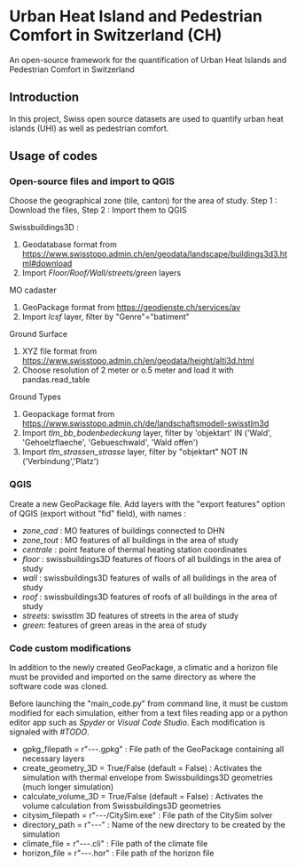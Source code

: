 # Urban Heat Island and Pedestrian Comfort in Switzerland (CH)
An open-source framework for the quantification of Urban Heat Islands and Pedestrian Comfort in Switzerland

## Introduction
In this project, Swiss open source datasets are used to quantify urban heat islands (UHI) as well as pedestrian comfort. 

## Usage of codes
### Open-source files and import to QGIS
Choose the geographical zone (tile, canton) for the area of study. 
Step 1 : Download the files, Step 2 : Import them to QGIS

Swissbuildings3D : 
1. Geodatabase format from https://www.swisstopo.admin.ch/en/geodata/landscape/buildings3d3.html#download
2. Import *Floor/Roof/Wall/streets/green* layers

MO cadaster
1. GeoPackage format from https://geodienste.ch/services/av
2. Import *lcsf* layer, filter by "Genre"="batiment"

Ground Surface
1. XYZ file format from https://www.swisstopo.admin.ch/en/geodata/height/alti3d.html
2. Choose resolution of 2 meter or o.5 meter and load it with pandas.read_table

Ground Types 
1. Geopackage format from https://www.swisstopo.admin.ch/de/landschaftsmodell-swisstlm3d
2. Import *tlm_bb_bodenbedeckung* layer, filter by 'objektart' IN ('Wald', 'Gehoelzflaeche', 'Gebueschwald', 'Wald offen')
3. Import *tlm_strassen_strasse* layer, filter by "objektart" NOT IN ('Verbindung','Platz')

### QGIS
Create a new GeoPackage file. Add layers with the "export features" option of QGIS (export without "fid" field), with names :
- *zone_cad* : MO features of buildings connected to DHN
- *zone_tout* : MO features of all buildings in the area of study
- *centrale* : point feature of thermal heating station coordinates
- *floor* : swissbuildings3D features of floors of all buildings in the area of study
- *wall* : swissbuildings3D features of walls of all buildings in the area of study
- *roof* : swissbuildings3D features of roofs of all buildings in the area of study
- *streets*: swisstlm 3D features of streets in the area of study
- *green*: features of green areas in the area of study

### Code custom modifications
In addition to the newly created GeoPackage, a climatic and a horizon file must be provided and imported on the same directory as where the software code was cloned.

Before launching the "main_code.py" from command line, it must be custom modified for each simulation, either from a text files reading app or a python editor app such as *Spyder* or *Visual Code Studio*.
Each modification is signaled with *#TODO*.
- gpkg_filepath = r"---.gpkg" : File path of the GeoPackage containing all necessary layers
- create_geometry_3D = True/False (default = False) : Activates the simulation with thermal envelope from Swissbuildings3D geometries (much longer simulation)
- calculate_volume_3D = True/False (default = False) : Activates the volume calculation from Swissbuildings3D geometries
- citysim_filepath = r"---/CitySim.exe" : File path of the CitySim solver
- directory_path = r"---" : Name of the new directory to be created by the simulation
- climate_file = r"---.cli" : File path of the climate file
- horizon_file = r"---.hor" : File path of the horizon file
